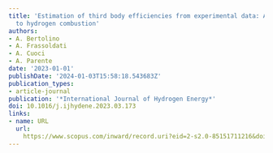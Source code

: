 ```yaml
---
title: 'Estimation of third body efficiencies from experimental data: Application
  to hydrogen combustion'
authors:
- A. Bertolino
- A. Frassoldati
- A. Cuoci
- A. Parente
date: '2023-01-01'
publishDate: '2024-01-03T15:58:18.543683Z'
publication_types:
- article-journal
publication: '*International Journal of Hydrogen Energy*'
doi: 10.1016/j.ijhydene.2023.03.173
links:
- name: URL
  url: 
    https://www.scopus.com/inward/record.uri?eid=2-s2.0-85151711216&doi=10.1016%2fj.ijhydene.2023.03.173&partnerID=40&md5=93b160afbea757708b7231e40348feb2
---
```

